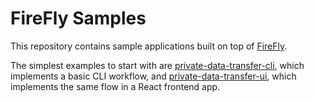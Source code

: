 # FireFly Samples

This repository contains sample applications built on top of [FireFly](https://github.com/hyperledger/firefly).

The simplest examples to start with are [private-data-transfer-cli](private-data-transfer-cli), which
implements a basic CLI workflow, and [private-data-transfer-ui](private-data-transfer-ui), which
implements the same flow in a React frontend app.
